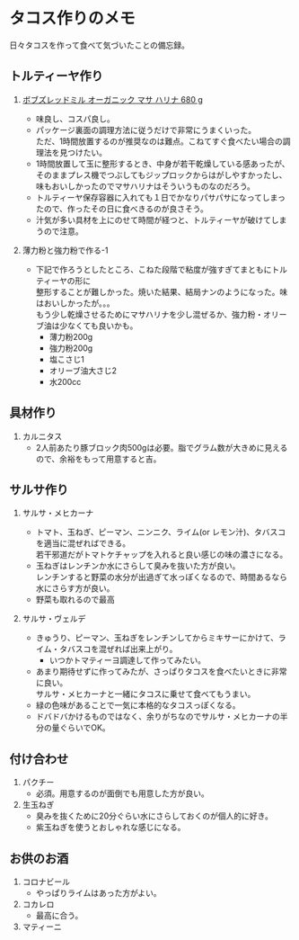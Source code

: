 # タコス作りのメモ
日々タコスを作って食べて気づいたことの備忘録。

## トルティーヤ作り

1. [ボブズレッドミル オーガニック マサ ハリナ 680 g](https://www.amazon.co.jp/gp/product/B071KS99V2/ref=ppx_yo_dt_b_asin_title_o01_s00?ie=UTF8&psc=1)  
    * 味良し、コスパ良し。
    * パッケージ裏面の調理方法に従うだけで非常にうまくいった。  
    ただ、1時間放置するのが推奨なのは難点。こねてすぐ食べたい場合の調理法を見つけたい。
    * 1時間放置して玉に整形するとき、中身が若干乾燥している感あったが、そのままプレス機でつぶしてもジップロックからはがしやすかったし、  
    味もおいしかったのでマサハリナはそういうものなのだろう。
    * トルティーヤ保存容器に入れても１日でかなりパサパサになってしまったので、作ったその日に食べきるのが良さそう。
    * 汁気が多い具材を上にのせて時間が経つと、トルティーヤが破けてしまうので注意。

2. 薄力粉と強力粉で作る-1
    * 下記で作ろうとしたところ、こねた段階で粘度が強すぎてまともにトルティーヤの形に  
    整形することが難しかった。焼いた結果、結局ナンのようになった。味はおいしかったが。。。  
    もう少し乾燥させるためにマサハリナを少し混ぜるか、強力粉・オリーブ油は少なくても良いかも。
        * 薄力粉200g
        * 強力粉200g
        * 塩こさじ1
        * オリーブ油大さじ2
        * 水200cc


## 具材作り
1. カルニタス
    * 2人前あたり豚ブロック肉500gは必要。脂でグラム数が大きめに見えるので、余裕をもって用意すると吉。


## サルサ作り
1. サルサ・メヒカーナ
    * トマト、玉ねぎ、ピーマン、ニンニク、ライム(or レモン汁)、タバスコを適当に混ぜればできる。  
    若干邪道だがトマトケチャップを入れると良い感じの味の濃さになる。  
    * 玉ねぎはレンチンか水にさらして臭みを抜いた方が良い。  
    レンチンすると野菜の水分が出過ぎて水っぽくなるので、時間あるなら水にさらす方が良い。
    * 野菜も取れるので最高

2. サルサ・ヴェルデ
    * きゅうり、ピーマン、玉ねぎをレンチンしてからミキサーにかけて、ライム・タバスコを混ぜれば出来上がり。
        * いつかトマティーヨ調達して作ってみたい。
    * あまり期待せずに作ってみたが、さっぱりタコスを食べたいときに非常に良い。  
    サルサ・メヒカーナと一緒にタコスに乗せて食べてもうまい。
    * 緑の色味があることで一気に本格的なタコスっぽくなる。
    * ドバドバかけるものではなく、余りがちなのでサルサ・メヒカーナの半分の量ぐらいでOK。


## 付け合わせ
1. パクチー
    * 必須。用意するのが面倒でも用意した方が良い。
2. 生玉ねぎ
    * 臭みを抜くために20分ぐらい水にさらしておくのが個人的に好き。
    * 紫玉ねぎを使うとおしゃれな感じになる。


## お供のお酒
1. コロナビール
    * やっぱりライムはあった方がよい。
2. コカレロ
    * 最高に合う。
3. マティーニ
